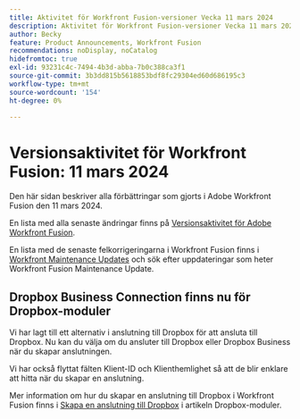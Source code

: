 ```yaml
---
title: Aktivitet för Workfront Fusion-versioner Vecka 11 mars 2024
description: Aktivitet för Workfront Fusion-versioner Vecka 11 mars 2024
author: Becky
feature: Product Announcements, Workfront Fusion
recommendations: noDisplay, noCatalog
hidefromtoc: true
exl-id: 93231c4c-7494-4b3d-abba-7b0c388ca3f1
source-git-commit: 3b3dd815b5618853bdf8fc29304ed60d686195c3
workflow-type: tm+mt
source-wordcount: '154'
ht-degree: 0%

---
```


# Versionsaktivitet för Workfront Fusion: 11 mars 2024

Den här sidan beskriver alla förbättringar som gjorts i Adobe Workfront Fusion den 11 mars 2024.

En lista med alla senaste ändringar finns på [Versionsaktivitet för Adobe Workfront Fusion](../../../product-announcements/product-releases/fusion-release-activity/fusion-release-activity.md).

En lista med de senaste felkorrigeringarna i Workfront Fusion finns i [Workfront Maintenance Updates](https://experienceleague.adobe.com/docs/workfront-known-issues/releases/current-updates.html) och sök efter uppdateringar som heter Workfront Fusion Maintenance Update.

## Dropbox Business Connection finns nu för Dropbox-moduler

Vi har lagt till ett alternativ i anslutning till Dropbox för att ansluta till Dropbox. Nu kan du välja om du ansluter till Dropbox eller Dropbox Business när du skapar anslutningen.

Vi har också flyttat fälten Klient-ID och Klienthemlighet så att de blir enklare att hitta när du skapar en anslutning.

Mer information om hur du skapar en anslutning till Dropbox i Workfront Fusion finns i [Skapa en anslutning till Dropbox](/help/quicksilver/workfront-fusion/apps-and-their-modules/dropbox-modules.md#create-a-connection-to-dropbox) i artikeln Dropbox-moduler.
